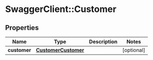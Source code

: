 # SwaggerClient::Customer

## Properties
Name | Type | Description | Notes
------------ | ------------- | ------------- | -------------
**customer** | [**CustomerCustomer**](CustomerCustomer.md) |  | [optional] 


